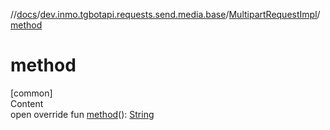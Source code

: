 //[docs](../../../index.md)/[dev.inmo.tgbotapi.requests.send.media.base](../index.md)/[MultipartRequestImpl](index.md)/[method](method.md)



# method  
[common]  
Content  
open override fun [method](method.md)(): [String](https://kotlinlang.org/api/latest/jvm/stdlib/kotlin/-string/index.html)  



